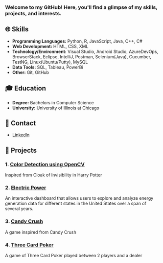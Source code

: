 ### Welcome to my GitHub! Here, you'll find a glimpse of my skills, projects, and interests.

## 🌐 Skills

- **Programming Languages:** Python, R, JavaScript, Java, C++, C#
- **Web Development:** HTML, CSS, XML
- **Technology/Environment:** Visual Studio, Android Studio, AzureDevOps, BrowserStack, Eclipse, IntelliJ, Postman, Selenium(Java), Cucumber, TestNG, Linux(Ubuntu/Putty), MySQL
- **Data Tools:** SQL, Tableau, PowerBi
- **Other:** Git, GitHub

## 🎓 Education

- **Degree:** Bachelors in Computer Science
- **University:** University of Illinois at Chicago
  
## 📧 Contact

- [LinkedIn](https://www.linkedin.com/in/yadav-tanya5/)

## 🚀 Projects

### 1. [Color Detection using OpenCV](https://github.com/tyadav2/Color-Detection-using-OpenCV)
Inspired from Cloak of Invisibility in Harry Potter

### 2. [Electric Power](https://github.com/tyadav2/Electric-Power)
An interactive dashboard that allows users to explore and analyze energy generation data for different states in the United States over a span of several years.

### 3. [Candy Crush](https://github.com/tyadav2/Candy-Crush)
A game inspired from Candy Crush

### 4. [Three Card Poker](https://github.com/tyadav2/Three-Card-Poker)
A game of Three Card Poker played between 2 players and a dealer



<!--
**tyadav2/tyadav2** is a ✨ _special_ ✨ repository because its `README.md` (this file) appears on your GitHub profile.

Here are some ideas to get you started:

- 🔭 I’m currently working on ...
- 🌱 I’m currently learning ...
- 👯 I’m looking to collaborate on ...
- 🤔 I’m looking for help with ...
- 💬 Ask me about ...
- 📫 How to reach me: ...
- 😄 Pronouns: ...
- ⚡ Fun fact: ...
-->
